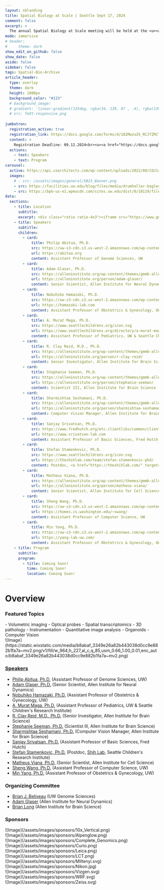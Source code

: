 ```yaml
---
layout: sblanding
title: Spatial Biology at Scale | Seattle Sept 17, 2024
comment: false
excerpt: >
  The annual Spatial Biology at Scale meeting will be held at the <u><a href="#" data-bs-toggle="modal" data-bs-target="#Location" >Foege South</a></u> building at the University of Washington.
mode: immersive
# header:
#     theme: dark
show_edit_on_github: false
show_date: false
aside: false
sidebar: false
tags: Spatial-Bio-Archive
article_header:
  type: overlay
  theme: dark
  height: 1000px
  background_color: "#123"
  # background_image:
  # gradient: 'linear-gradient(135deg, rgba(34, 139, 87 , .4), rgba(139, 34, 139, .4))'
  # src: TeXt-responsive.png

jumbotron:
  registration_active: true
  registration_link: https://docs.google.com/forms/d/182MwzoIk_RCJTZRCTxq8SW4OFVjS3FI1iZYHOKjjPs4
  content: >
    Registration Deadline: 09.12.2024<br><u><a href="https://docs.google.com/forms/d/17jxd3_gJlVtQc7jSV-Ru0RUm6spuXVPDlcpfmqGksw8" target="_blank" rel="noreferrer noopener">Abstract Submission</a></u> Deadline: 09.12.2024
  actions:
    - text: Speakers
    - text: Program
carousel:
  active: https://api.coarchitects.com/wp-content/uploads/2022/08/COJ148_N2145_print.jpg
  images:
    # - src: /assets/images/general/SB23_Banner.png
    - src: https://facilities.uw.edu/blog/files/media/drumheller-bagley-hero.jpg
    - src: https://bpb-us-e1.wpmucdn.com/sites.uw.edu/dist/8/10119/files/2020/12/Foege_Hall-1241.jpg
data:
  sections:
    - title: Location
      subtitle:
      excerpt: <div class="ratio ratio-4x3"><iframe src="https://www.google.com/maps/embed?pb=!1m18!1m12!1m3!1d671.9147319563219!2d-122.31313192402544!3d47.65219439318942!2m3!1f0!2f0!3f0!3m2!1i1024!2i768!4f13.1!3m3!1m2!1s0x549014ede4bdea51%3A0x5d0ff1cf2aed917f!2sWilliam%20H.%20Foege%20Hall%2C%203720%2015th%20Ave%20NE%2C%20Seattle%2C%20WA%2098105!5e0!3m2!1sen!2sus!4v1690266880096!5m2!1sen!2sus" width="800" height="600" style="border:0;" allowfullscreen="" loading="lazy" referrerpolicy="no-referrer-when-downgrade"></iframe></div>
    - title: Speakers
      subtitle:
      children:
        - card:
            title: Philip Abitua, Ph.D.
            src: https://uw-s3-cdn.s3.us-west-2.amazonaws.com/wp-content/uploads/sites/98/2014/09/07214451/W-Logo_Purple_Hex.png
            url: https://abitua.org
            content: Assistant Professor of Genome Sciences, UW
        - card:
            title: Adam Glaser, Ph.D.
            src: https://alleninstitute.org/wp-content/themes/gmmb-allen/images/allen-logo.svg # https://alleninstitute.org/wp-content/uploads/2022/12/adam-glaser-web.png
            url: https://alleninstitute.org/person/adam-glaser/
            content: Senior Scientist, Allen Institute for Neural Dynamics
        - card:
            title: Nobuhiko Hamazaki, Ph.D.
            src: https://uw-s3-cdn.s3.us-west-2.amazonaws.com/wp-content/uploads/sites/98/2014/09/07214451/W-Logo_Purple_Hex.png
            url: https://hamazaki-lab.com
            content: Assistant Professor of Obstetrics & Gynecology, UW
        - card:
            title: A. Murat Maga, Ph.D.
            src: https://www.seattlechildrens.org/icon.svg
            url: https://www.seattlechildrens.org/directory/a-murat-maga/
            content: Assistant Professor of Pediatrics, UW & Seattle Children's Research Institute
        - card:
            title: R. Clay Reid, M.D., Ph.D.
            src: https://alleninstitute.org/wp-content/themes/gmmb-allen/images/allen-logo.svg
            url: https://alleninstitute.org/person/r-clay-reid/
            content: Senior Investigator, Allen Institute for Brain Science
        - card:
            title: Stephanie Seeman, Ph.D.
            src: https://alleninstitute.org/wp-content/themes/gmmb-allen/images/allen-logo.svg
            url: https://alleninstitute.org/person/stephanie-seeman/
            content: Scientist III, Allen Institute for Brain Science
        - card:
            title: Sharmishtaa Seshamani, Ph.D.
            src: https://alleninstitute.org/wp-content/themes/gmmb-allen/images/allen-logo.svg # https://alleninstitute.org/wp-content/uploads/2022/12/sharmishtaa_seshamani_web-new.jpg
            url: https://alleninstitute.org/person/sharmishtaa-seshamani/
            content: Computer Vision Manager, Allen Institute for Brain Science
        - card:
            title: Sanjay Srivatsan, Ph.D.
            src: https://www.fredhutch.org/etc.clientlibs/common/clientlibs/resources/svg/logo-color-no-dots.svg
            url: https://www.srivatsan-lab.com
            content: Assistant Professor of Basic Sciences, Fred Hutch
        - card:
            title: Stefan Stamenkovic, Ph.D.
            src: https://www.seattlechildrens.org/icon.svg
            url: https://theshihlab.com/team/stefan-stamenkovic-phd/
            content: Postdoc, <a href="https://theshihlab.com/" target="_blank" rel="noreferrer noopener">Shih Lab</a>, Seattle Children's Research Institute
        - card:
            title: Matheus Viana, Ph.D.
            src: https://alleninstitute.org/wp-content/themes/gmmb-allen/images/allen-logo.svg
            url: https://alleninstitute.org/person/matheus-viana/
            content: Senior Scientist, Allen Institute for Cell Science
        - card:
            title: Sheng Wang, Ph.D.
            src: https://uw-s3-cdn.s3.us-west-2.amazonaws.com/wp-content/uploads/sites/98/2014/09/07214451/W-Logo_Purple_Hex.png
            url: https://homes.cs.washington.edu/~swang/
            content: Assistant Professor of Computer Science, UW
        - card:
            title: Min Yang, Ph.D.
            src: https://uw-s3-cdn.s3.us-west-2.amazonaws.com/wp-content/uploads/sites/98/2014/09/07214451/W-Logo_Purple_Hex.png
            url: https://yang-lab-uw.com/
            content: Assistant Professor of Obstetrics & Gynecology, UW
    - title: Program
      subtitle:
      program:
        - title: Coming Soon!
          time: Coming Soon!
          location: Coming Soon!
---
```


# Overview

### Featured Topics

<div class="row">
<div class="col-md-5 col-12" markdown="1">
- Volumetric imaging
- Optical probes
- Spatial transcriptomics
- 3D pathology
- Instrumentation
- Quantitative image analysis
- Organoids
- Computer Vision
</div>
<!-- <div class="col"></div> -->
<div class="col-md-7 col-12 d-flex align-items-center justify-content-start" markdown="1">
<!-- ![Image](/assets/images/general/SB23_Banner.png) -->
![Image](https://static.wixstatic.com/media/b8abaf_3349e26a82b443038d0cc9e882b1fa7a~mv2.png/v1/fill/w_964,h_227,al_c,q_85,usm_0.66_1.00_0.01,enc_auto/b8abaf_3349e26a82b443038d0cc9e882b1fa7a~mv2.png)
</div>
</div>

### <a href="#" data-bs-toggle="modal" data-bs-target="#Speakers">Speakers</a>

- [Philip Abitua, Ph.D.](https://abitua.org) (Assistant Professor of Genome Sciences, UW)
- [Adam Glaser, Ph.D.](https://alleninstitute.org/person/adam-glaser/) (Senior Scientist, Allen Institute for Neural Dynamics)
- [Nobuhiko Hamazaki, Ph.D.](https://hamazaki-lab.com) (Assistant Professor of Obstetrics & Gynecology, UW)
- [A. Murat Maga, Ph.D.](https://www.seattlechildrens.org/directory/a-murat-maga/) (Assistant Professor of Pediatrics, UW & Seattle Children's Research Institute)
- [R. Clay Reid, M.D., Ph.D.](https://alleninstitute.org/person/r-clay-reid/) (Senior Investigator, Allen Institute for Brain Science)
- [Stephanie Seeman, Ph.D.](https://alleninstitute.org/person/stephanie-seeman/) (Scientist III, Allen Institute for Brain Science)
- [Sharmishtaa Seshamani, Ph.D.](https://alleninstitute.org/person/sharmishtaa-seshamani/) (Computer Vision Manager, Allen Institute for Brain Science)
- [Sanjay Srivatsan, Ph.D.](https://www.srivatsan-lab.com) (Assistant Professor of Basic Sciences, Fred Hutch)
- [Stefan Stamenkovic, Ph.D.](https://theshihlab.com/team/stefan-stamenkovic-phd/) (Postdoc, [Shih Lab](https://theshihlab.com/), Seattle Children's Research Institute)
- [Matheus Viana, Ph.D.](https://alleninstitute.org/person/matheus-viana/) (Senior Scientist, Allen Institute for Cell Science)
- [Sheng Wang, Ph.D.](https://homes.cs.washington.edu/~swang/) (Assistant Professor of Computer Science, UW)
- [Min Yang, Ph.D.](https://yang-lab-uw.com/) (Assistant Professor of Obstetrics & Gynecology, UW)

### Organizing Committee

- [Brian J. Beliveau](https://www.gs.washington.edu/faculty/beliveau.htm) (UW Genome Sciences)
- [Adam Glaser](https://alleninstitute.org/person/adam-glaser/) (Allen Institute for Neural Dynamics)
- [Brian Long](https://alleninstitute.org/person/brian-long/) (Allen Institute for Brain Science)

### Sponsors

<div class="container text-center mb-3">
<div class="row align-items-center">
<div class="col-md-3 col-6" markdown="1">
![Image](/assets/images/sponsors/10x_Vertical.png)
</div>
<div class="col-md-3 col-6" markdown="1">
![Image](/assets/images/sponsors/Alpenglow.png)
</div>
<div class="col-md-3 col-6" markdown="1">
![Image](/assets/images/sponsors/Complete_Genomics.png)
</div>
<div class="col-md-3 col-6" markdown="1">
![Image](/assets/images/sponsors/Curio.png)
</div>
<div class="col-md-3 col-6" markdown="1">
![Image](/assets/images/sponsors/Leica.png)
</div>
<div class="col-md-3 col-6" markdown="1">
![Image](/assets/images/sponsors/LCT.png)
</div>
<div class="col-md-3 col-6" markdown="1">
![Image](/assets/images/sponsors/Miltenyi.svg)
</div>
<div class="col-md-3 col-6" markdown="1">
![Image](/assets/images/sponsors/Nikon.jpg)
</div>
<div class="col-md-3 col-6" markdown="1">
![Image](/assets/images/sponsors/Vizgen.svg)
</div>
<div class="col-md-3 col-6" markdown="1">
![Image](/assets/images/sponsors/WRF.svg)
</div>
<div class="col-md-3 col-6" markdown="1">
![Image](/assets/images/sponsors/Zeiss.svg)
</div>
</div>
</div>
